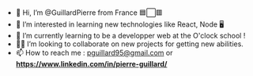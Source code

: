 - 👋 Hi, I’m @GuillardPierre from France 🟦⬜🟥
- 👀 I’m interested in learning new technologies like React, Node  🖥️ 
- 🌱 I’m currently learning to be a developper web at the O'clock school ! 
- 👨‍💻 I’m looking to collaborate on new projects for getting new abilities.
- 📫 How to reach me : pguillard95@gmail.com or **https://www.linkedin.com/in/pierre-guillard/**

<!---
MrPierroman/MrPierroman is a ✨ special ✨ repository because its `README.md` (this file) appears on your GitHub profile.
You can click the Preview link to take a look at your changes.
--->
